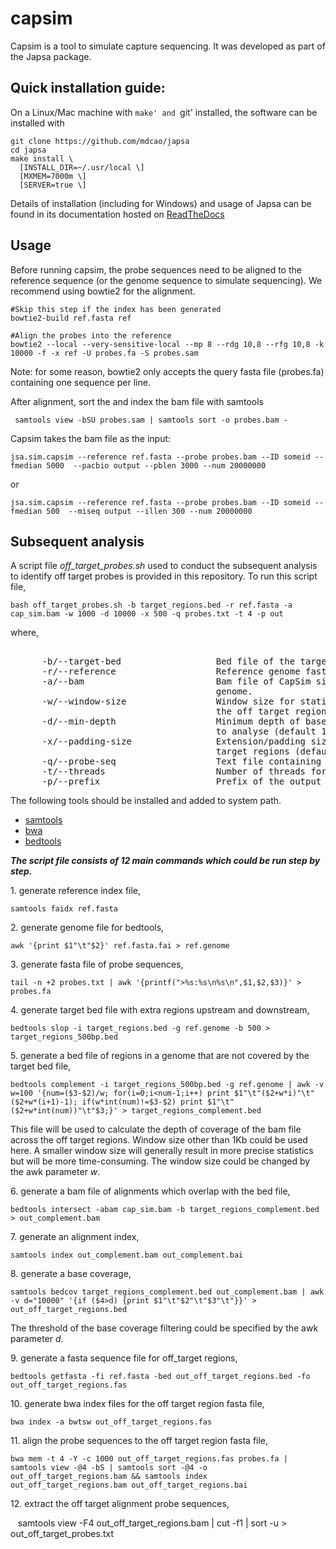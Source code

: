 # capsim

Capsim is a tool to simulate capture sequencing. It was developed as part
of the Japsa package. 

## Quick installation guide:
On a Linux/Mac machine with `make' and `git' installed, the software can be installed with

    git clone https://github.com/mdcao/japsa
    cd japsa
    make install \
      [INSTALL_DIR=~/.usr/local \] 
      [MXMEM=7000m \] 
      [SERVER=true \]


Details of installation (including for Windows) and usage of Japsa can be found 
in its documentation hosted on [ReadTheDocs](http://japsa.readthedocs.org/en/latest/index.html) 

## Usage

Before running capsim, the probe sequences need to be aligned to the reference sequence (or the genome sequence to simulate sequencing). We recommend using bowtie2 for the alignment.
   
    #Skip this step if the index has been generated
    bowtie2-build ref.fasta ref
    
    #Align the probes into the reference
    bowtie2 --local --very-sensitive-local --mp 8 --rdg 10,8 --rfg 10,8 -k 10000 -f -x ref -U probes.fa -S probes.sam

Note: for some reason, bowtie2 only accepts the query fasta file (probes.fa) containing one sequence per line.

After alignment, sort the and index the bam file with samtools

     samtools view -bSU probes.sam | samtools sort -o probes.bam -

Capsim takes the bam file as the input:

    jsa.sim.capsim --reference ref.fasta --probe probes.bam --ID someid --fmedian 5000  --pacbio output --pblen 3000 --num 20000000

or 

    jsa.sim.capsim --reference ref.fasta --probe probes.bam --ID someid --fmedian 500  --miseq output --illen 300 --num 20000000


## Subsequent analysis

A script file _off_target_probes.sh_ used to conduct the subsequent analysis to identify off target probes is provided in this repository. To run this script file,

    bash off_target_probes.sh -b target_regions.bed -r ref.fasta -a cap_sim.bam -w 1000 -d 10000 -x 500 -q probes.txt -t 4 -p out

where,

<pre>

      -b/--target-bed                  Bed file of the target regions.
      -r/--reference                   Reference genome fasta file.
      -a/--bam                         Bam file of CapSim simulated reads aligned to reference
                                       genome.
      -w/--window-size                 Window size for statistics of the depth of coverage of
                                       the off target regions (default 1000).
      -d/--min-depth                   Minimum depth of base coverage of the off target regions
                                       to analyse (default 10000).
      -x/--padding-size                Extension/padding size to the up and downstream of the
                                       target regions (default 500).
      -q/--probe-seq                   Text file containing the probe ID and sequence.
      -t/--threads                     Number of threads for alignment (default 1).
      -p/--prefix                      Prefix of the output files (default ./out).
</pre>
    
The following tools should be installed and added to system path.

* [samtools](http://samtools.sourceforge.net/)
* [bwa](http://bio-bwa.sourceforge.net/)
* [bedtools](https://github.com/arq5x/bedtools2)

**_The script file consists of 12 main commands which could be run step by step._**

1\. generate reference index file,
    
    samtools faidx ref.fasta

2\. generate genome file for bedtools,

    awk '{print $1"\t"$2}' ref.fasta.fai > ref.genome

3\. generate fasta file of probe sequences,

    tail -n +2 probes.txt | awk '{printf(">%s:%s\n%s\n",$1,$2,$3)}' > probes.fa

4\. generate target bed file with extra regions upstream and downstream,

    bedtools slop -i target_regions.bed -g ref.genome -b 500 > target_regions_500bp.bed
    
5\. generate a bed file of regions in a genome that are not covered by the target bed file,

    bedtools complement -i target_regions_500bp.bed -g ref.genome | awk -v w=100 '{num=($3-$2)/w; for(i=0;i<num-1;i++) print $1"\t"($2+w*i)"\t"($2+w*(i+1)-1); if(w*int(num)!=$3-$2) print $1"\t"($2+w*int(num))"\t"$3;}' > target_regions_complement.bed
    
This file will be used to calculate the depth of coverage of the bam file across the off target regions. Window size other than 1Kb could be used here. A smaller window size will generally result in more precise statistics but will be more time-consuming. The window size could be changed by the awk parameter _w_.
 
6\. generate a bam file of alignments which overlap with the bed file,

    bedtools intersect -abam cap_sim.bam -b target_regions_complement.bed > out_complement.bam

7\. generate an alignment index,
    
    samtools index out_complement.bam out_complement.bai
    
8\. generate a base coverage,

    samtools bedcov target_regions_complement.bed out_complement.bam | awk -v d="10000" '{if ($4>d) {print $1"\t"$2"\t"$3"\t"}}' > out_off_target_regions.bed
    
The threshold of the base coverage filtering could be specified by the awk parameter _d_.

9\. generate a fasta sequence file for off_target regions,

    bedtools getfasta -fi ref.fasta -bed out_off_target_regions.bed -fo out_off_target_regions.fas
    
10\. generate bwa index files for the off target region fasta file,

    bwa index -a bwtsw out_off_target_regions.fas

11\. align the probe sequences to the off target region fasta file,

    bwa mem -t 4 -Y -c 1000 out_off_target_regions.fas probes.fa | samtools view -@4 -bS | samtools sort -@4 -o out_off_target_regions.bam && samtools index out_off_target_regions.bam out_off_target_regions.bai
    
12\. extract the off target alignment probe sequences,

    samtools view -F4 out_off_target_regions.bam | cut -f1 | sort -u > out_off_target_probes.txt
    

